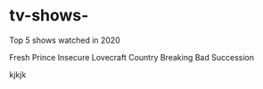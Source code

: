 # tv-shows-

Top 5 shows watched in 2020

Fresh Prince
Insecure
Lovecraft Country
Breaking Bad
Succession

kjkjk
